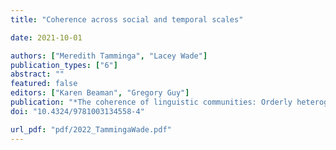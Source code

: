 ```yaml
---
title: "Coherence across social and temporal scales"

date: 2021-10-01

authors: ["Meredith Tamminga", "Lacey Wade"]
publication_types: ["6"]
abstract: ""
featured: false
editors: ["Karen Beaman", "Gregory Guy"]
publication: "*The coherence of linguistic communities: Orderly heterogeneity and social meaning*"
doi: "10.4324/9781003134558-4"

url_pdf: "pdf/2022_TammingaWade.pdf"
---
```


